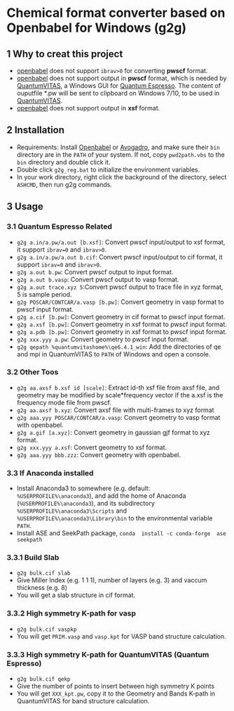 # Chemical format converter based on Openbabel for Windows (g2g)

## 1 Why to creat this project 
* [openbabel](https://github.com/openbabel/openbabel) does not support `ibrav>0` for converting **pwscf** format. 
* [openbabel](https://github.com/openbabel/openbabel) does not support output in **pwscf** format, which is needed by [QuantumVITAS](https://www.quantumvitas.org/ "QuantumVITAS"), a Windows GUI for [Quantum Espresso](https://www.quantum-espresso.org/ "Quantum Espresso"). The content of ouputfile *.pw will be sent to clipboard on Windows 7/10, to be used in [QuantumVITAS](https://www.quantumvitas.org/ "QuantumVITAS").  
* [openbabel](https://github.com/openbabel/openbabel) does not support output in **xsf** format. 

## 2 Installation
* Requirements: Install [Openbabel](https://github.com/openbabel/openbabel) or [Avogadro](https://github.com/OpenChemistry/avogadrolibs), and make sure their `bin` directory are in the `PATH` of your system. If not, copy `pwd2path.vbs` to the `bin` directory and double click it.
* Double click `g2g_reg.bat` to initialize the environment variables.
* In your work directory, right click the background of the directory, select `ASHCMD`, then run g2g commands. 

## 3 Usage
### 3.1 Quantum Espresso Related 
* `g2g a.in/a.pw/a.out [b.xsf]`: Convert pwscf input/output to xsf format, it support `ibrav=0` and `ibrav>0`.
* `g2g a.in/a.pw/a.out b.cif`: Convert pwscf input/output to cif format, it support `ibrav=0` and `ibrav>0`.
* `g2g a.out b.pw`: Convert pwscf output to input format.
* `g2g a.out b.vasp`: Convert pwscf output to vasp format.
* `g2g a.out trace.xyz 5`:Convert pwscf output to trace file in xyz format, 5 is sample period.
* `g2g POSCAR/CONTCAR/a.vasp [b.pw]`: Convert geometry in vasp format to pwscf input format. 
* `g2g a.cif [b.pw]`: Convert geometry in cif format to pwscf input format.
* `g2g a.xsf [b.pw]`: Convert geometry in xsf format to pwscf input format.
* `g2g a.pdb [b.pw]`: Convert geometry in xsf format to pwscf input format.
* `g2g xxx.yyy a.pw`: Convert geometry to pwscf input format.
* `g2g qepath %quantumvitashome%\qe6.4.1_win`: Add the directories of qe and mpi in QuantumVITAS to `PATH` of Windows and open a console.


### 3.2 Other Toos
* `g2g aa.axsf b.xsf id [scale]`: Extract id-th xsf file from axsf file, and geometry may be modified by scale*frequency vector if the a.xsf is the frequency mode file from pwscf.
* `g2g aa.axsf b.xyz`: Convert axsf file with multi-frames to xyz format
* `g2g aaa.yyy POSCAR/CONTCAR/a.vasp`: Convert geometry to vasp format with openbabel.
* `g2g a.gif [a.xyz]`: Convert geometry in gaussian gjf format to xyz format.
* `g2g xxx.yyy a.xsf`: Convert geometry to xsf format.
* `g2g aaa.yyy bbb.zzz`: Convert geometry with openbabel.

### 3.3 If Anaconda installed 
* Install Anaconda3 to somewhere (e.g. default: `%USERPROFILE%\anaconda3`), and add the home of Anaconda (`%USERPROFILE%\anaconda3`), and its subdirectory `%USERPROFILE%\anaconda3\Scripts` and `%USERPROFILE%\anaconda3\Library\bin` to the environmental variable `PATH`. 
* Install ASE and SeekPath package, `conda  install -c conda-forge  ase seekpath`

### 3.3.1  Build Slab
* `g2g bulk.cif slab`
* Give Miller Index (e.g. 1 1 1), number of layers (e.g. 3) and vaccum thickness (e.g. 8)
* You will get a slab structure in cif format. 

### 3.3.2  High symmetry K-path for vasp 
* `g2g bulk.cif vaspkp`
* You will get `PRIM.vasp` and `vasp.kpt` for VASP band structure calculation. 

### 3.3.3  High symmetry K-path for QuantumVITAS (Quantum Espresso)
* `g2g bulk.cif qekp`
* Give the number of points to insert between high symmetry K points
* You will get `XXX_kpt.pw`, copy it to the Geometry and Bands K-path in QuantumVITAS for band structure calculation.

